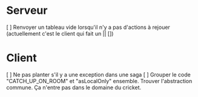 # Serveur

[ ] Renvoyer un tableau vide lorsqu'il n'y a pas d'actions à rejouer (actuellement c'est le client qui fait un || [])

# Client

[ ] Ne pas planter s'il y a une exception dans une saga
[ ] Grouper le code "CATCH_UP_ON_ROOM" et "asLocalOnly" ensemble. Trouver l'abstraction commune. Ça n'entre pas dans le domaine du cricket.

